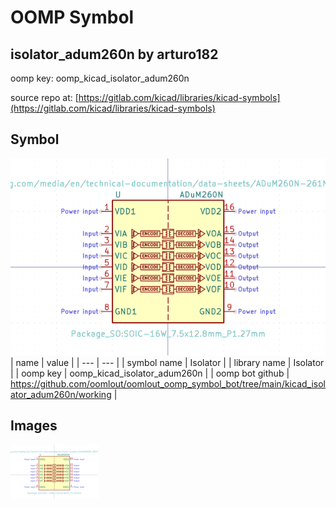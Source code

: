 # OOMP Symbol  
## isolator_adum260n  by arturo182  
  
oomp key: oomp_kicad_isolator_adum260n  
  
source repo at: [https://gitlab.com/kicad/libraries/kicad-symbols](https://gitlab.com/kicad/libraries/kicad-symbols)  
## Symbol  
  
[![working.png](working_600.png)](working.png)  
| name | value | 
| --- | --- | 
| symbol name | Isolator | 
| library name | Isolator | 
| oomp key | oomp_kicad_isolator_adum260n | 
| oomp bot github | https://github.com/oomlout/oomlout_oomp_symbol_bot/tree/main/kicad_isolator_adum260n/working | 
## Images  
  
[![working.png](working_140.png)](working.png)  
